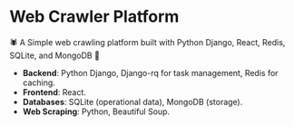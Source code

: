 # Web Crawler Platform
🕷️ A Simple web crawling platform built with Python Django, React, Redis, SQLite, and MongoDB 🚀

* **Backend**: Python Django, Django-rq for task management, Redis for caching.
* **Frontend**: React.
* **Databases**: SQLite (operational data), MongoDB (storage).
* **Web Scraping**: Python, Beautiful Soup.
